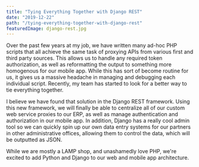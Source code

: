 ```yaml
---
title: "Tying Everything Together with Django REST"
date: "2019-12-22"
path: "/tying-everything-together-with-django-rest"
featuredImage: django-rest.jpg
---
```


Over the past few years at my job, we have written many ad-hoc PHP scripts that all achieve the same task of proxying APIs from various first and third party sources. This allows us to handle any required token authorization, as well as reformatting the output to something more homogenous for our mobile app. While this has sort of become routine for us, it gives us a massive headache in managing and debugging each individual script. Recently, my team has started to look for a better way to tie everything together.

I believe we have found that solution in the Django REST framework. Using this new framework, we will finally be able to centralize all of our custom web service proxies to our ERP, as well as manage authentication and authorization in our mobile app. In addition, Django has a really cool admin tool so we can quickly spin up our own data entry systems for our partners in other administrative offices, allowing them to control the data, which will be outputted as JSON.

While we are mostly a LAMP shop, and unashamedly love PHP, we're excited to add Python and Django to our web and mobile app architecture.